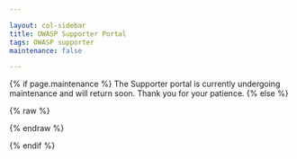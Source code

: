 ```yaml
---

layout: col-sidebar
title: OWASP Supporter Portal
tags: OWASP supporter
maintenance: false

---
```


<!-- rebuild 001 -->

{% if page.maintenance %}
The Supporter portal is currently undergoing maintenance and will return soon. Thank you for your patience.
{% else %}
<style>
[v-cloak] {display: none}

#member-qr {
  float:right;
  padding: 16px;
}

.label {
  font-weight: bold;
  margin-right: 8px;
}

.info, .multi-info {
  margin-bottom:16px;
  margin-left: 75px;
}

label {
  font-weight: bold;
  margin-right:8px;
}

button {
  margin-right: 16px;
}

.small {
  padding: 2px 8px;
}

.errors {
  padding-bottom: 24px;
  padding-top: 12px;
  border-top: 3px dotted red;
}
.error {
  font-weight:bold;
  color: darkred;
  border-left: 5px solid red;
  padding-left: 8px;
}

.info-section {
  border: 3px solid darkblue;
  border-radius: 8px;
  padding: 8px;
  margin-top: 40px;
}
.section-label {
  margin-top: -20px;
  background: white;
}

.capitalize {
    text-transform: capitalize;
}

.danger-button {
  background-color: #dc3545;
}
</style>

{% raw %}
  <div id="supporter-portal-app" style="margin: 0px" v-cloak>
    <div id="supporter-qr"></div>
    <div id="errors" v-if="errors.length > 0">
      <label>Please correct the following:</label>
      <template v-for="(err, i) in errors">
        <template v-for="(msg, ii) in err">
          <div class="error">{{ msg }}</div>
        </template>
      </template>
    </div>
    <div
      id="supporter-not-found"
      v-if="!supporter_ready && mode == 0 && !loading && !supporter_logged_out"
    >
      No corporate supporter information was found or your support has expired. Please contact
      <a href="mailto:kelly.santalucia@owasp.com"
        ><button class="cta-button">Corporate Supporter Assistance</button></a
      >
      <br />
      If you feel this message is in error, submit a JIRA ticket at
      <a href="/">Supporter Portal Support</a>
    </div>
    <div
      id="supporter-logged-out"
      v-if="supporter_logged_out && mode == 0 && !loading"
    >
      Your session has expired. Please
      <a href="https://supporters.owasp.org/"
        ><button class="cta-button">Log In</button></a
      >
      <br />
    </div>
    <div id="supporter-info" class="info-section" v-if="supporter_ready && mode == 0">
      <h3 class="section-label">Welcome, {{ supporter_data.name }}</h3>
      <br />
      <section v-if="supporter_data['supporter_number']">
        <div class="label">Supporter Number:</div>
        <div class="info">
          {{
              supporter_data.supporter_number.substring(
              supporter_data.supporter_number.lastIndexOf("/") + 1
            )
          }}
        </div>
      </section>
      <section v-else>
        <div class="label">Supporter Number:</div>
        <div class="info">
          Data not found. Contact
          <a href="mailto:kelly.santalucia@owasp.com">Corporate Supporter Assistance</a>
        </div>
      </section>
      <div class="label">Supporter Type:</div>
      <section id="membership" v-if="supporter_data.supporter_type">
        <div class="info">{{ supporter_data.supporter_type }}</div>
        <div class="label">Supporter Membership End:</div>
        <div class="info">{{ supporter_data.supporter_end }}</div>        
      </section>      
    </div>
    <div id="loading" v-if="loading">
      This may take a few moments...
      <button class="cta-button" style="width: 80px; height: 80px">
        <div class="spinner">
          <div class="inner-spinner"></div>
        </div>
      </button>
    </div>
  </div>
{% endraw %}

<script src="https://js.stripe.com/v3"></script>
<script src="https://unpkg.com/vue@2"></script>
<script src="https://unpkg.com/axios/dist/axios.min.js"></script>
<script src="https://cdnjs.cloudflare.com/ajax/libs/lodash.js/4.17.15/lodash.min.js"></script>
<script>
var stripe = Stripe('pk_live_mw0B2kiXQTFkD44liAEI03oT00S5AGfSV3');
window.addEventListener('load', function() {
  new Vue({
    el: '#supporter-portal-app',
    data() {
      return {
        loading: true,
        errors: [],
        supporter_data: null,
        update_interval: null,
        mode: 0,
        saved_data: null,
        supporter_logged_out: false,
        pendingCancellation: false,        
      };
    },
    created: function () {
      if (this.loading) {
        this.getSupporterInfo();        
      } // end if loading
    },
    computed: {
      supporter_ready() {
        return (
          !this.loading &&
          this.supporter_data != null &&
          this.supporter_data.name
        );
      }
    },
    methods: {
      getSupporterInfo: function () {
        const postData = {
            params: {
              authtoken: Cookies.get("CF_Authorization"),
            },
          };
      // for now assuming this is local testing
      this.supporter_data = {}
      this.supporter_data.supporter_type = 'Gold'
      this.supporter_data['name'] = 'Harold Test Data'
      this.supporter_data['supporter_end'] = '2022-02-11'
      this.supporter_data.membership_email = 'harold.blankenship@owasp.com'
      this.supporter_data['supporter_number'] = 'cst_34249829348298439283749'
      this.supporter_data['supporter-qr'] = 'https://owasp.org'
      this.supporter_logged_out = false
      this.loading=false
      // setTimeout(function(membership_data) { 
      //       if(membership_data && membership_data['name']) {
      //           el = kjua({text: membership_data['member_number']});
      //           div = document.getElementById('member-qr');
      //           if(div) {
      //             div.appendChild(el)
      //           }
      //       }
      //   }, 1000, this.membership_data)
      this.saved_data = JSON.parse(JSON.stringify(this.supporter_data))
            //  */
      this.$forceUpdate();
      },
      validate: function () {
        this.errors = [];
        return this.errors.length === 0;
      },
      switchMode: function () {
        this.mode = !this.mode;
        if (this.saved_data) {
          this.supporter_data = JSON.parse(JSON.stringify(this.saved_data));
        }
        this.errors = []; // why doesn't this set errors to empty?
        this.$forceUpdate();
        return false;
      }
    }, // end methods
  }) // end Vue
}, false) // end addEventListener
</script>
{% endif %}

